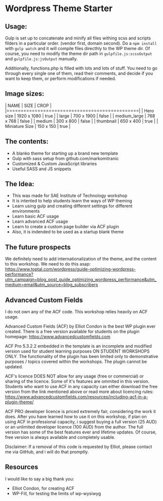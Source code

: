 # Wordpress Theme Starter

## Usage:

Gulp is set up to concatenate and minify all files withing scss and scripts filders in a particular order. (vendor first, domain second). Do a `npm install` with `gulp watch` and it will compile files directhly to the WP theme dir. Of course, you need to modify the theme dir path in `gulpfile.js:scssOutput` and `gulpfile.js:jsOutput` manually.

Additionally, functions.php is filled with lots and lots of stuff. You need to go through every single one of them, read their comments, and decide if you want to keep them, or perform modifications if needed.

## Image sizes:

|	NAME			|	SIZE		|	CROP	|
|===============================================|
|	Hero size		|	1920 x 1080	|	true	|
|	large			|	700 x 1900	|	false	|
|	medium_large	|	768 x 768	|	false	|
|	medium			|	300 x 800	|	false	|
|	thumbnail		|	650 x 400	|	true	|
|	Miniature Size	|	150 x 150	|	true	|

## The contents:

 * A blanko theme for starting up a brand new template
 * Gulp with sass setup from github.com/markomitranic
 * Customized & Custom JavaScript libraries
 * Useful SASS and JS snippets

## The Idea:

 * This was made for SAE Institute of Technology workshop
 * It is intented to help students learn the ways of WP theming
 * Learn using gulp and creating different settings for different environments
 * Learn basic ACF usage
 * Learn advanced ACF usage
 * Learn to create a custom page builder via ACF plugin
 * Also, it is indended to be used as a startup blank theme

## The future prospects

We definitely need to add internationalization of the theme, and the content to this workshop.
We need to do this asap:
https://www.toptal.com/wordpress/guide-optimizing-wordpress-performance?utm_campaign=blog_post_guide_optimizing_wordpress_performance&utm_medium=email&utm_source=blog_subscribers

## Advanced Custom Fields

I do not own any of the ACF code. This workshop relies heavily on ACF usage.

Advanced Custom Fields (ACF) by Elliot Condon is the best WP plugin ever created. There is a free version available for students on the plugin homepage: https://www.advancedcustomfields.com

ACF Pro 5.3.2.2 embedded in the template is an incomplete and modified version used for student learning purposes ON STUDENT WORKSHOPS ONLY. The functionality of the plugin has been limited only to demonstrative purposes / topics covered within the workshops. The plugin cannot be updated.

ACF's licence DOES NOT allow for any usage (free or commercial) or sharing of the licence. Some of it's features are ommited in this version. Students who want to use ACF in any capacity can either download the free version from the link mentioned above or read more about licencing rules: https://www.advancedcustomfields.com/resources/including-acf-in-a-plugin-theme/

ACF PRO developer licence is priced extremely fair, considering the work it does. After you have learned how to use it on this workshop, if plan on using ACF in professional capacity, i suggest buying a full version (25 AUD) or an unlimited developer licence (100 AUD) from the author. The full version has some of the best features ever and lifetime updates. Of course, free version is always available and completely usable.

Disclaimer: If a removal of this code is requested by Elliot, please contact me via GitHub, and i will do that promptly.

## Resources

I would like to say a big thank you:

* Elliot Condon, for creating ACF
* WP-Fill, for testing the limits of wp-wysiwyg
